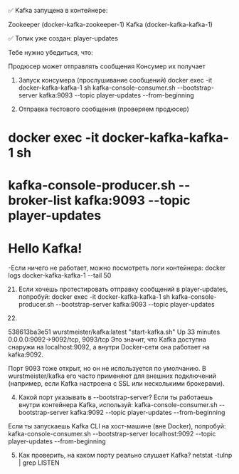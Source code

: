 ✅ Kafka запущена в контейнере:

Zookeeper (docker-kafka-zookeeper-1)
Kafka (docker-kafka-kafka-1)

✅ Топик уже создан: player-updates

Тебе нужно убедиться, что:

Продюсер может отправлять сообщения
Консумер их получает

1. Запуск консумера (прослушивание сообщений)
docker exec -it docker-kafka-kafka-1 sh
kafka-console-consumer.sh --bootstrap-server kafka:9093 --topic player-updates --from-beginning

2. Отправка тестового сообщения (проверяем продюсер)
# docker exec -it docker-kafka-kafka-1 sh 
# kafka-console-producer.sh --broker-list kafka:9093 --topic player-updates
# Hello Kafka!

-Если ничего не работает, можно посмотреть логи контейнера:
docker logs docker-kafka-kafka-1 --tail 50

21. Если хочешь протестировать отправку сообщений в player-updates, попробуй:
docker exec -it docker-kafka-kafka-1 sh
kafka-console-producer.sh --bootstrap-server kafka:9093 --topic player-updates

3.
538613ba3e51   wurstmeister/kafka:latest     "start-kafka.sh"   Up 33 minutes   0.0.0.0:9092->9092/tcp, 9093/tcp
Это значит, что Kafka доступна снаружи на localhost:9092, а внутри Docker-сети она работает на kafka:9092.

Порт 9093 тоже открыт, но он не используется по умолчанию. 
В wurstmeister/kafka его часто применяют для внешних подключений (например, если Kafka настроена с SSL или несколькими брокерами).


4. Какой порт указывать в --bootstrap-server?
Если ты работаешь внутри контейнера Kafka, используй:
kafka-console-consumer.sh --bootstrap-server kafka:9092 --topic player-updates --from-beginning

Если ты запускаешь Kafka CLI на хост-машине (вне Docker), попробуй:
kafka-console-consumer.sh --bootstrap-server localhost:9092 --topic player-updates --from-beginning

5. Как проверить, на каком порту реально слушает Kafka? 
netstat -tulnp | grep LISTEN